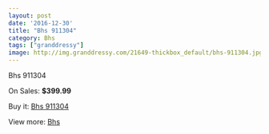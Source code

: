 ```yaml
---
layout: post
date: '2016-12-30'
title: "Bhs 911304"
category: Bhs
tags: ["granddressy"]
image: http://img.granddressy.com/21649-thickbox_default/bhs-911304.jpg
---
```

Bhs 911304

On Sales: **$399.99**
<a href="https://www.granddressy.com/en/bhs/20614-bhs-911304.html"><amp-img layout="responsive" width="600" height="600" src="//img.granddressy.com/21649-thickbox_default/bhs-911304.jpg" alt="Bhs 911304 0" /></a>

Buy it: [Bhs 911304](https://www.granddressy.com/en/bhs/20614-bhs-911304.html "Bhs 911304")

View more: [Bhs](https://www.granddressy.com/en/268-bhs "Bhs")